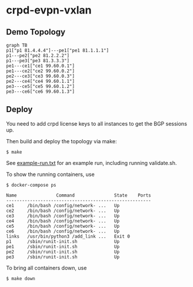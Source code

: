 # crpd-evpn-vxlan

## Demo Topology

```mermaid                                                                          
graph TB
p1["p1 81.4.4.4"]---pe1["pe1 81.1.1.1"]
p1---pe2["pe2 81.2.2.2"]
p1---pe3["pe3 81.3.3.3"]
pe1---ce1["ce1 99.60.0.1"]
pe1---ce2["ce2 99.60.0.2"]
pe2---ce3["ce3 99.60.0.3"]
pe2---ce4["ce4 99.60.1.1"]
pe3---ce5["ce5 99.60.1.2"]
pe3---ce6["ce6 99.60.1.3"]
```

## Deploy

You need to add crpd license keys to all instances to get the BGP sessions up.

Then build and deploy the topology via make:

```
$ make
```

See [example-run.txt](example-run.txt) for an example run, including running validate.sh.

To show the running containers, use

```
$ docker-compose ps

Name               Command               State    Ports
-------------------------------------------------------
ce1     /bin/bash /config/network- ...   Up            
ce2     /bin/bash /config/network- ...   Up            
ce3     /bin/bash /config/network- ...   Up            
ce4     /bin/bash /config/network- ...   Up            
ce5     /bin/bash /config/network- ...   Up            
ce6     /bin/bash /config/network- ...   Up            
links   /usr/bin/python3 /add_link ...   Exit 0        
p1      /sbin/runit-init.sh              Up            
pe1     /sbin/runit-init.sh              Up            
pe2     /sbin/runit-init.sh              Up            
pe3     /sbin/runit-init.sh              Up            
```

To bring all containers down, use 

```
$ make down
```
